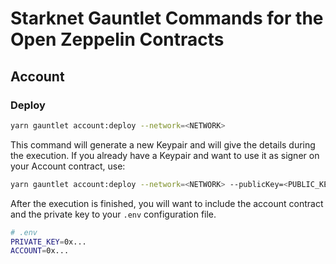 # Starknet Gauntlet Commands for the Open Zeppelin Contracts

## Account

### Deploy

```bash
yarn gauntlet account:deploy --network=<NETWORK>
```

This command will generate a new Keypair and will give the details during the execution. If you already have a Keypair and want to use it as signer on your Account contract, use:

```bash
yarn gauntlet account:deploy --network=<NETWORK> --publicKey=<PUBLIC_KEY>
```

After the execution is finished, you will want to include the account contract and the private key to your `.env` configuration file.

```bash
# .env
PRIVATE_KEY=0x...
ACCOUNT=0x...
```

